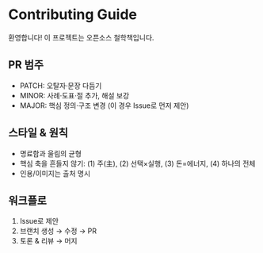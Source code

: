 # Contributing Guide

환영합니다! 이 프로젝트는 오픈소스 철학책입니다.

## PR 범주
- PATCH: 오탈자·문장 다듬기
- MINOR: 사례·도표·절 추가, 해설 보강
- MAJOR: 핵심 정의·구조 변경 (이 경우 Issue로 먼저 제안)

## 스타일 & 원칙
- 명료함과 울림의 균형
- 핵심 축을 흔들지 않기: (1) 주(主), (2) 선택×실행, (3) 돈=에너지, (4) 하나의 전체
- 인용/이미지는 출처 명시

## 워크플로
1. Issue로 제안
2. 브랜치 생성 → 수정 → PR
3. 토론 & 리뷰 → 머지
